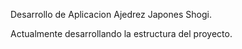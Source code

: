 Desarrollo de Aplicacion Ajedrez Japones Shogi.

Actualmente desarrollando la estructura del proyecto.
